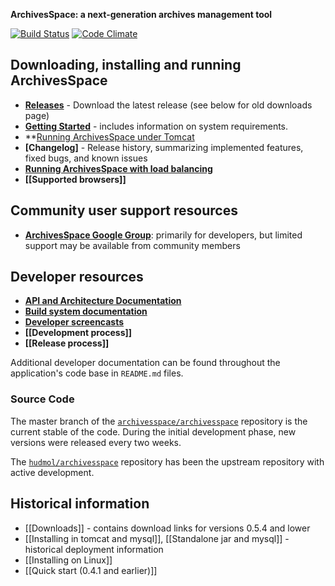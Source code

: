 **ArchivesSpace: a next-generation archives management tool**

[![Build Status](https://travis-ci.org/archivesspace/archivesspace.png?branch=master)](https://travis-ci.org/archivesspace/archivesspace) [![Code Climate](https://codeclimate.com/github/archivesspace/archivesspace.png)](https://codeclimate.com/github/archivesspace/archivesspace)

## Downloading, installing and running ArchivesSpace

* **[Releases](https://github.com/archivesspace/archivesspace/releases)** - Download the latest release (see below for old downloads page)
* **[Getting Started](https://github.com/archivesspace/archivesspace/#getting-started)** - includes information on system requirements.
* **[Running ArchivesSpace under Tomcat](https://github.com/archivesspace/archivesspace/blob/master/README_TOMCAT.md)
* **[Changelog]** - Release history, summarizing implemented features, fixed bugs, and known issues
* **[Running ArchivesSpace with load balancing](https://github.com/archivesspace/archivesspace/tree/master/clustering#readme)**
* **[[Supported browsers]]**

## Community user support resources
* **[ArchivesSpace Google Group](http://groups.google.com/group/archivesspace)**: primarily for developers, but limited support may be available from community members

## Developer resources
* **[API and Architecture Documentation](http://archivesspace.github.com/archivesspace/doc/)**
* **[Build system documentation](https://github.com/hudmol/archivesspace/blob/master/build/README.md)**
* **[Developer screencasts](http://www.youtube.com/playlist?list=PLJFitFaE9AY_DDlhl3Kq_vFeX27F1yt6I)**
* **[[Development process]]**
* **[[Release process]]** 

Additional developer documentation can be found throughout the application's code base in `README.md` files.

### Source Code
The master branch of the [`archivesspace/archivesspace`](https://github.com/archivesspace/archivesspace) repository is the current stable of the code. During the initial development phase, new versions were released every two weeks.

The [`hudmol/archivesspace`](https://github.com/hudmol/archivesspace) repository has been the upstream repository with active development.

## Historical information

* [[Downloads]] - contains download links for versions 0.5.4 and lower
* [[Installing in tomcat and mysql]], [[Standalone jar and mysql]] - historical deployment information
* [[Installing on Linux]]
* [[Quick start (0.4.1 and earlier)]]